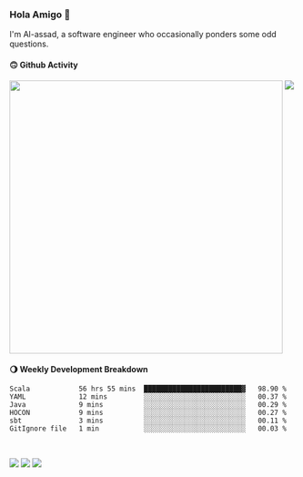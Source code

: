 ### Hola Amigo 🤣   

I'm Al-assad, a software engineer who occasionally ponders some odd questions.  
 
#### 🙃 Github Activity 
<div>
  <img src="https://github-readme-stats.vercel.app/api?username=al-assad&show_icons=true" align="top" style="display: inline-block;" width="480"/>
  <img src="https://github-readme-stats.vercel.app/api/top-langs/?username=al-assad&hide=css,html&langs_count=8&layout=compact" align="top" style="display: inline-block;"/>
</div>

#### 🌖 Weekly Development Breakdown
<!--START_SECTION:waka-->

```text
Scala            56 hrs 55 mins  ████████████████████████▓   98.90 %
YAML             12 mins         ░░░░░░░░░░░░░░░░░░░░░░░░░   00.37 %
Java             9 mins          ░░░░░░░░░░░░░░░░░░░░░░░░░   00.29 %
HOCON            9 mins          ░░░░░░░░░░░░░░░░░░░░░░░░░   00.27 %
sbt              3 mins          ░░░░░░░░░░░░░░░░░░░░░░░░░   00.11 %
GitIgnore file   1 min           ░░░░░░░░░░░░░░░░░░░░░░░░░   00.03 %
```

<!--END_SECTION:waka-->

<br>

<a href="https://twitter.com/Alassad_dev"><img src="https://img.shields.io/badge/Twitter-@Alassad__dev-blue?style=flat&logo=twitter" /></a>
<a href="https://t.me/alassad_dev"><img src="https://img.shields.io/badge/Telegram-@alassad__dev-orange?style=flat&logo=telegram" /></a>
<a href="https://al-assad.github.io"><img src="https://img.shields.io/badge/Blogs-Linying_Assad's_Blog-yellow?style=flat&logo=github" /></a>

